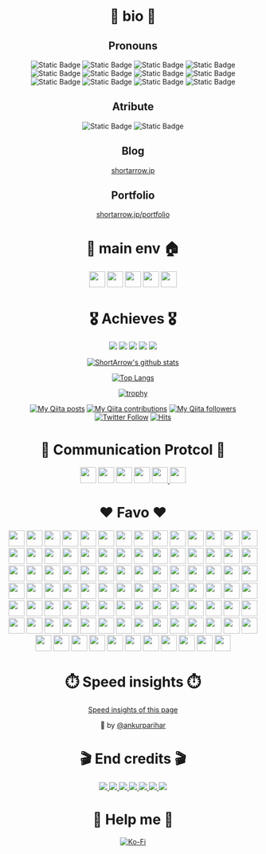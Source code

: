 <div align="center">

# 🎍 bio 🎍

## Pronouns

![Static Badge](https://img.shields.io/badge/OSS_creator-gray?style=for-the-badge)
![Static Badge](https://img.shields.io/badge/Embeded_enginner-gray?style=for-the-badge)
![Static Badge](https://img.shields.io/badge/Mechatronics_engineer-gray?style=for-the-badge)
![Static Badge](https://img.shields.io/badge/Automation_engineer-gray?style=for-the-badge)
![Static Badge](https://img.shields.io/badge/Architect-gray?style=for-the-badge)
![Static Badge](https://img.shields.io/badge/mini_Game_creator-gray?style=for-the-badge)
![Static Badge](https://img.shields.io/badge/UI/UX_designer-gray?style=for-the-badge)
![Static Badge](https://img.shields.io/badge/Frontend-gray?style=for-the-badge)
![Static Badge](https://img.shields.io/badge/Backend-gray?style=for-the-badge)
![Static Badge](https://img.shields.io/badge/SRE-gray?style=for-the-badge)
![Static Badge](https://img.shields.io/badge/Kitting-gray?style=for-the-badge)
![Static Badge](https://img.shields.io/badge/PC_builder-gray?style=for-the-badge)

## Atribute

![Static Badge](https://img.shields.io/badge/ENFP-Public_relations_campaigner-blue?style=for-the-badge)
![Static Badge](https://img.shields.io/badge/Sloth-Driven_by_laziness-blue?style=for-the-badge)

## Blog

[shortarrow.jp](https://www.shortarrow.jp/)

## Portfolio

[shortarrow.jp/portfolio](https://www.shortarrow.jp/portfolio/)

# 🎍 main env 🏠
<div>
  <img height="32" width="32" src="https://cdn.simpleicons.org/neovim" />
  <img height="32" width="32" src="https://cdn.simpleicons.org/tmux" />
  <img height="32" width="32" src="https://cdn.simpleicons.org/starship" />
  <img height="32" width="32" src="https://cdn.simpleicons.org/gnubash" />
  <img height="32" width="32" src="https://cdn.simpleicons.org/archlinux" />
</div>

# 🎖️ Achieves 🎖️

![](http://github-profile-summary-cards.vercel.app/api/cards/profile-details?username=ShortArrow&theme=transparent)
![](http://github-profile-summary-cards.vercel.app/api/cards/repos-per-language?username=ShortArrow&theme=transparent)
![](http://github-profile-summary-cards.vercel.app/api/cards/most-commit-language?username=ShortArrow&theme=transparent)
![](http://github-profile-summary-cards.vercel.app/api/cards/stats?username=ShortArrow&theme=transparent)
![](http://github-profile-summary-cards.vercel.app/api/cards/productive-time?username=ShortArrow&theme=transparent&utcOffset=8)

[
  ![ShortArrow's github stats](https://github-readme-stats.vercel.app/api?username=ShortArrow&count_private=true&show_icons=true&bg_color=00000000&border_color=2e343b&title_color=0366d6&icon_color=8b949e&text_color=77909c)
](https://github.com/ShortArrow/github-readme-stats)

[
  ![Top Langs](https://github-readme-stats.vercel.app/api/top-langs/?username=ShortArrow&layout=compact&hide=Jupyter+Notebook&bg_color=00000000&border_color=2e343b&title_color=0366d6&icon_color=8b949e&text_color=77909c)
](https://github.com/ShortArrow/github-readme-stats)

[
  ![trophy](https://github-profile-trophy.vercel.app/?username=ShortArrow&theme=discord&rank=SECRET,SSS,SS,S,AAA&no-bg=true&margin-w=6&no-frame=true&column=5)
](https://github.com/ShortArrow/github-profile-trophy)

[![My Qiita posts](https://qiita-badge.apiapi.app/s/ShortArrow/posts.svg)](http://qiita.com/ShortArrow)
[![My Qiita contributions](https://qiita-badge.apiapi.app/s/ShortArrow/contributions.svg)](http://qiita.com/ShortArrow)
[![My Qiita followers](https://qiita-badge.apiapi.app/s/ShortArrow/followers.svg)](http://qiita.com/ShortArrow)
[![Twitter Follow](https://img.shields.io/twitter/follow/sh_orz_RO?style=social&logo=twitter)](https://twitter.com/sh_orz_RO) 
[![Hits](https://hits.seeyoufarm.com/api/count/incr/badge.svg?url=https%3A%2F%2Fgithub.com%2FShortArrow&count_bg=%2379C83D&title_bg=%23555555&icon=github.svg&icon_color=%23E7E7E7&title=profile+hits&edge_flat=false)](https://hits.seeyoufarm.com)

# 📶 Communication Protcol 📶

<div>
  <img height="32" width="32" src="https://cdn.simpleicons.org/discord" />
  <img height="32" width="32" src="https://cdn.simpleicons.org/reddit" />
  <img height="32" width="32" src="https://cdn.simpleicons.org/slack" />
  <img height="32" width="32" src="https://cdn.simpleicons.org/telegram" />
  <a href="https://twitter.com/sh_orz_RO">
    <img height="32" width="32" src="https://cdn.simpleicons.org/x/000000/FFFFFF" />
  </a>
  <a href="mailto:bamboogeneral@shortarrow.jp">
    <img height="32" width="32" src="https://cdn.simpleicons.org/maildotru/000000/FFFFFF" />
  </a>
</div>

# ❤ Favo ❤

<div>
  <img height="32" width="32" src="https://cdn.simpleicons.org/c/black/white" />
  <img height="32" width="32" src="https://cdn.simpleicons.org/c++/black/white" />
  <img height="32" width="32" src="https://cdn.simpleicons.org/dotnet/orange/yellow" />
  <!-- <img height="32" width="32" src="https://cdn.simpleicons.org/clojure" /> -->
  <!-- <img height="32" width="32" src="https://cdn.simpleicons.org/crystal" /> -->
  <img height="32" width="32" src="https://cdn.simpleicons.org/css3/black/white" />
  <img height="32" width="32" src="https://cdn.simpleicons.org/dart/black/white" />
  <!-- <img height="32" width="32" src="https://cdn.simpleicons.org/elixir" /> -->
  <!-- <img height="32" width="32" src="https://cdn.simpleicons.org/elm" /> -->
  <!-- <img height="32" width="32" src="https://cdn.simpleicons.org/erlang" /> -->
  <!-- <img height="32" width="32" src="https://cdn.simpleicons.org/fortran" /> -->
  <img height="32" width="32" src="https://cdn.simpleicons.org/go/black/white" />
  <!-- <img height="32" width="32" src="https://cdn.simpleicons.org/graphql" /> -->
  <!-- <img height="32" width="32" src="https://cdn.simpleicons.org/haskell" /> -->
  <img height="32" width="32" src="https://cdn.simpleicons.org/html5/black/white" />
  <!-- <img height="32" width="32" src="https://cdn.simpleicons.org/java" /> -->
  <img height="32" width="32" src="https://cdn.simpleicons.org/javascript/black/white" />
  <!-- <img height="32" width="32" src="https://cdn.simpleicons.org/julia" /> -->
  <!-- <img height="32" width="32" src="https://cdn.simpleicons.org/kotlin" /> -->
  <!-- <img height="32" width="32" src="https://cdn.simpleicons.org/latex" /> -->
  <img height="32" width="32" src="https://cdn.simpleicons.org/lua/orange/yellow" />
  <img height="32" width="32" src="https://cdn.simpleicons.org/markdown/orange/yellow" />
  <img height="32" width="32" src="https://cdn.simpleicons.org/mermaid/orange/yellow" />
  <!-- <img height="32" width="32" src="https://cdn.simpleicons.org/nim" /> -->
  <!-- <img height="32" width="32" src="https://cdn.simpleicons.org/perl" /> -->
  <img height="32" width="32" src="https://cdn.simpleicons.org/php/black/white" />
  <img height="32" width="32" src="https://avatars.githubusercontent.com/u/11524380?s=200&v=4" />
  <img height="32" width="32" src="https://cdn.simpleicons.org/python/black/white" />
  <!-- <img height="32" width="32" src="https://cdn.simpleicons.org/r" /> -->
  <!-- <img height="32" width="32" src="https://cdn.simpleicons.org/ruby" /> -->
  <img height="32" width="32" src="https://cdn.simpleicons.org/rust/orange/yellow" />
  <!-- <img height="32" width="32" src="https://cdn.simpleicons.org/scala" /> -->
  <img height="32" width="32" src="https://cdn.simpleicons.org/gnubash/black/white" />
  <!-- <img height="32" width="32" src="https://cdn.simpleicons.org/solidity" /> -->
  <!-- <img height="32" width="32" src="https://cdn.simpleicons.org/swift" /> -->
  <img height="32" width="32" src="https://cdn.simpleicons.org/typescript/orange/yellow" />
  <img height="32" width="32" src="https://cdn.simpleicons.org/googleappsscript/black/white" />
  <img height="32" width="32" src="https://cdn.simpleicons.org/zig/black/white" />
  <img height="32" width="32" src="https://cdn.simpleicons.org/flask/black/white" />
  <img height="32" width="32" src="https://cdn.simpleicons.org/falcon/black/white" />
  <img height="32" width="32" src="https://cdn.simpleicons.org/flutter/black/white" />
  <img height="32" width="32" src="https://cdn.simpleicons.org/django/black/white" />
  <img height="32" width="32" src="https://cdn.simpleicons.org/fastapi/black/white" />
  <img height="32" width="32" src="https://cdn.simpleicons.org/react/orange/yellow" />
  <img height="32" width="32" src="https://cdn.simpleicons.org/nextdotjs/black/white" />
  <img height="32" width="32" src="https://cdn.simpleicons.org/mui/black/white" />
  <img height="32" width="32" src="https://cdn.simpleicons.org/tailwindcss/orange/yellow" />
  <img height="32" width="32" src="https://cdn.simpleicons.org/i18next/black/white" />
  <img height="32" width="32" src="https://cdn.simpleicons.org/babylondotjs/black/white" />
  <img height="32" width="32" src="https://cdn.simpleicons.org/anaconda/black/white" />
  <img height="32" width="32" src="https://cdn.simpleicons.org/nuget/orange/yellow" />
  <img height="32" width="32" src="https://cdn.simpleicons.org/npm/black/white" />
  <img height="32" width="32" src="https://cdn.simpleicons.org/pnpm/orange/yellow" />
  <img height="32" width="32" src="https://cdn.simpleicons.org/yarn/black/white" />
  <img height="32" width="32" src="https://cdn.simpleicons.org/reactrouter/black/white" />
  <img height="32" width="32" src="https://cdn.simpleicons.org/vite/orange/yellow" />
  <img height="32" width="32" src="https://cdn.simpleicons.org/chocolatey/black/white" />
  <img height="32" width="32" src="https://cdn.simpleicons.org/amazonwebservices/black/white" />
  <img height="32" width="32" src="https://cdn.simpleicons.org/googlecloud/black/white" />
  <img height="32" width="32" src="https://cdn.simpleicons.org/cloudflare/black/white" />
  <img height="32" width="32" src="https://cdn.simpleicons.org/firebase/black/white" />
  <img height="32" width="32" src="https://cdn.simpleicons.org/vercel/black/white" />
  <img height="32" width="32" src="https://cdn.simpleicons.org/gatsby/black/white" />
  <!-- <img height="32" width="32" src="https://cdn.simpleicons.org/kubernetes" /> -->
  <!-- <img height="32" width="32" src="https://cdn.simpleicons.org/nextcloud" /> -->
  <img height="32" width="32" src="https://cdn.simpleicons.org/alpinelinux/black/white" />
  <img height="32" width="32" src="https://cdn.simpleicons.org/android/black/white" />
  <img height="32" width="32" src="https://cdn.simpleicons.org/archlinux/orange/yellow" />
  <img height="32" width="32" src="https://cdn.simpleicons.org/googlechrome/black/white" />
  <img height="32" width="32" src="https://cdn.simpleicons.org/debian/black/white" />
  <img height="32" width="32" src="https://cdn.simpleicons.org/ios/black/white" />
  <img height="32" width="32" src="https://cdn.simpleicons.org/kalilinux/black/white" />
  <img height="32" width="32" src="https://cdn.simpleicons.org/linux/black/white" />
  <img height="32" width="32" src="https://cdn.simpleicons.org/macos/black/white" />
  <img height="32" width="32" src="https://cdn.simpleicons.org/redhat/black/white" />
  <img height="32" width="32" src="https://cdn.simpleicons.org/ubuntu/black/white" />
  <img height="32" width="32" src="https://cdn.simpleicons.org/nintendoswitch/black/white" />
  <img height="32" width="32" src="https://cdn.simpleicons.org/playstation/black/white" />
  <img height="32" width="32" src="https://cdn.simpleicons.org/ansible/black/white" />
  <img height="32" width="32" src="https://cdn.simpleicons.org/docker/orange/yellow" />
  <img height="32" width="32" src="https://cdn.simpleicons.org/terraform/black/white" />
  <img height="32" width="32" src="https://cdn.simpleicons.org/virtualbox/black/white" />
  <img height="32" width="32" src="https://cdn.simpleicons.org/vagrant/black/white" />
  <img height="32" width="32" src="https://cdn.simpleicons.org/qemu/black/white" />
  <img height="32" width="32" src="https://cdn.simpleicons.org/postman/black/white" />
  <img height="32" width="32" src="https://cdn.simpleicons.org/swagger/black/white" />
  <img height="32" width="32" src="https://cdn.simpleicons.org/jenkins/black/white" />
  <img height="32" width="32" src="https://cdn.simpleicons.org/nginx/black/white" />
  <img height="32" width="32" src="https://cdn.simpleicons.org/mysql/black/white" />
  <img height="32" width="32" src="https://cdn.simpleicons.org/mongodb/black/white" />
  <img height="32" width="32" src="https://cdn.simpleicons.org/sqlite/black/white" />
  <img height="32" width="32" src="https://cdn.simpleicons.org/jasmine/black/white" />
  <img height="32" width="32" src="https://cdn.simpleicons.org/githubactions/black/white" />
  <img height="32" width="32" src="https://cdn.simpleicons.org/ngrok/black/white" />
  <img height="32" width="32" src="https://cdn.simpleicons.org/vitest/orange/yellow" />
  <img height="32" width="32" src="https://cdn.simpleicons.org/wordpress/black/white" />
  <img height="32" width="32" src="https://cdn.simpleicons.org/hugo/orange/yellow" />
  <img height="32" width="32" src="https://cdn.simpleicons.org/diagramsdotnet/black/white" />
  <img height="32" width="32" src="https://cdn.simpleicons.org/codepen/black/white" />
  <img height="32" width="32" src="https://cdn.simpleicons.org/unity/black/white" />
  <img height="32" width="32" src="https://cdn.simpleicons.org/git/black/white" />
  <img height="32" width="32" src="https://cdn.simpleicons.org/github/orange/yellow" />
  <img height="32" width="32" src="https://cdn.simpleicons.org/googlesheets/black/white" />
  <img height="32" width="32" src="https://cdn.simpleicons.org/blender/black/white" />
  <img height="32" width="32" src="https://cdn.simpleicons.org/gimp/black/white" />
  <img height="32" width="32" src="https://cdn.simpleicons.org/inkscape/orange/yellow" />
  <img height="32" width="32" src="https://cdn.simpleicons.org/figma/orange/yellow" />
  <img height="32" width="32" src="https://cdn.simpleicons.org/spotify/orange/yellow" />
  <img height="32" width="32" src="https://cdn.simpleicons.org/filezilla/black/white" />
  <img height="32" width="32" src="https://cdn.simpleicons.org/wireshark/black/white" />
  <img height="32" width="32" src="https://cdn.simpleicons.org/raspberrypi/black/white" />
  <img height="32" width="32" src="https://cdn.simpleicons.org/arduino/black/white" />
  <img height="32" width="32" src="https://cdn.simpleicons.org/ros/black/white" />
  <img height="32" width="32" src="https://cdn.simpleicons.org/eclipsemosquitto/black/white" />
  <img height="32" width="32" src="https://cdn.simpleicons.org/mqtt/black/white" />
  <img height="32" width="32" src="https://cdn.simpleicons.org/qemu/black/white" />
</div>

# ⏱️ Speed insights ⏱️

[Speed insights of this page](https://github.com/ShortArrow/ShortArrow/tree/main/reports)

💪 by [@ankurparihar](https://github.com/ankurparihar/readme-pagespeed-insights)

# 🎬 End credits 🎬

<div>
  <a href="https://shields.io">
    <img src="https://img.shields.io/badge/Shields_IO-FFD700?style=for-the-badge&logo=shieldsdotio&logoColor=black">
  </a>
  <a href="https://simpleicons.org">
    <img src="https://img.shields.io/badge/Simple_Icons-FFD700?style=for-the-badge&logo=simpleicons&logoColor=black">
  </a>
  <a href="https://github.com/ankurparihar/readme-pagespeed-insights">
    <img src="https://img.shields.io/badge/ankurparihar_/_readmepage_speed_insights-FFD700?style=for-the-badge&logo=github&logoColor=black">
  </a>
  <a href="https://github.com/anuraghazra/github-readme-stats">
    <img src="https://img.shields.io/badge/anuraghazra_/_github_readme_stats-FFD700?style=for-the-badge&logo=github&logoColor=black">
  </a>
  <a href="https://github.com/ryo-ma/github-profile-trophy">
    <img src="https://img.shields.io/badge/ryo_ma_/_github_profile_trophy-FFD700?style=for-the-badge&logo=github&logoColor=black">
  </a>
  <a href="https://github.com/gjbae1212/hit-counter">
    <img src="https://img.shields.io/badge/gjbae1212_/_hit_counter-FFD700?style=for-the-badge&logo=github&logoColor=black">
  </a>
  <a href="https://github.com/vn7n24fzkq/github-profile-summary-cards">
    <img src="https://img.shields.io/badge/vn7n24fzkq_/_github_profile_summary_cards-FFD700?style=for-the-badge&logo=github&logoColor=black">
  </a>
</div>

# 🎁 Help me 🎁

[![Ko-Fi](https://img.shields.io/badge/Ko--fi-F16061?style=for-the-badge&logo=ko-fi&logoColor=white)](https://ko-fi.com/shortarrow)

</div>
